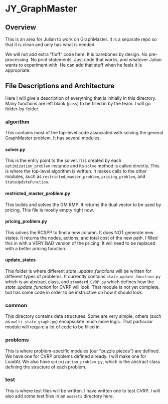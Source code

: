 # JY_GraphMaster

## Overview

This is an area for Julian to work on GraphMaster. It is a separate repo so that it is clean and only has what is needed.

We will not add extra "fluff" code here. It is barebones by design. No pre-processing. No print statements. Just code that works, and whatever Julian wants to experiment with. He can add that stuff when he feels it is appropriate.

## File Descriptions and Architecture

Here I will give a description of everything that is initially in this directory. Many functions are left blank (`pass`) to be filled in by the team. I will go folder-by-folder.

### algorithm

This contains most of the top-level code associated with solving the general GraphMaster problem. It has several modules.

#### solver.py

This is the entry point to the solver. It is created by each `optimization_problem` instance and its `solve` method is called directly. This is where the top-level algorithm is written. It makes calls to the other modules, such as `restricted_master_problem`, `pricing_problem`, and `StateUpdateFunction`.

#### restricted_master_problem.py

This builds and solves the GM RMP. It returns the dual vector to be used by pricing. This file is mostly empty right now.

#### pricing_problem.py

This solves the RCSPP to find a new column. It does NOT generate new states. It returns the nodes, actions, and total cost of the new path. I filled this in with a VERY BAD version of the pricing. It will need to be replaced with a better pricing function.

#### update_states

This folder is where different *state_update_functions* will be written for different types of problems. It currently contains `state_update_function.py` which is an abstract class, and `standard_CVRP.py` which defines how the *state_update_function* for CVRP will look. That module is not yet complete, but has some code in order to be instructive on how it should look.

### common

This directory contains data structures. Some are very simple, others (such as `multi_state_graph.py`) encapsulate much more logic. That particular module will require a lot of code to be filled in.

### problems

This is where problem-specific modules (our "puzzle pieces") are defined. We have one for CVRP problems defined already. I will make one for LoadAI. We also have `optimization_problem.py`, which is the abstract class defining the structure of each problem.

### test

This is where test files will be written. I have written one to test CVRP. I will also add some test files in an `assests` directory here.



